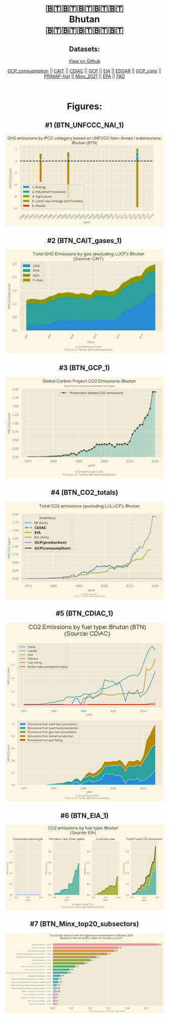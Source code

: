 
<center>
<h1 align="center">
🇧🇹🇧🇹🇧🇹🇧🇹🇧🇹
<br>
Bhutan
<br>
🇧🇹🇧🇹🇧🇹🇧🇹🇧🇹
</h1>
<h2>Datasets:</h2>
<p><a href="https://github.com/dquintani/Greenhouse-Data/tree/master/country_data/BTN_Bhutan/data">View on Github</a>
<br></p><p><a href="data/BTN_GCP_consupmption.csv">GCP_consupmption</a> || <a href="data/BTN_CAIT.csv">CAIT</a> || <a href="data/BTN_CDIAC.csv">CDIAC</a> || <a href="data/BTN_GCP.csv">GCP</a> || <a href="data/BTN_EIA.csv">EIA</a> || <a href="data/BTN_EDGAR.csv">EDGAR</a> || <a href="data/BTN_GCP_cons.csv">GCP_cons</a> || <a href="data/BTN_PRIMAP-hist.csv">PRIMAP-hist</a> || <a href="data/BTN_Minx_2021.csv">Minx_2021</a> || <a href="data/BTN_EPA.csv">EPA</a> || <a href="data/BTN_FAO.csv">FAO</a></p><p><br></p>
<h1>Figures:</h1><h2>#1 (BTN_UNFCCC_NAI_1)</h2>
<p><img alt="" src="figures/BTN_UNFCCC_NAI_1.png" /></p><h2>#2 (BTN_CAIT_gases_1)</h2>
<p><img alt="" src="figures/BTN_CAIT_gases_1.png" /></p><h2>#3 (BTN_GCP_1)</h2>
<p><img alt="" src="figures/BTN_GCP_1.png" /></p><h2>#4 (BTN_CO2_totals)</h2>
<p><img alt="" src="figures/BTN_CO2_totals.png" /></p><h2>#5 (BTN_CDIAC_1)</h2>
<p><img alt="" src="figures/BTN_CDIAC_1.png" /></p><h2>#6 (BTN_EIA_1)</h2>
<p><img alt="" src="figures/BTN_EIA_1.png" /></p><h2>#7 (BTN_Minx_top20_subsectors)</h2>
<p><img alt="" src="figures/BTN_Minx_top20_subsectors.png" /></p>